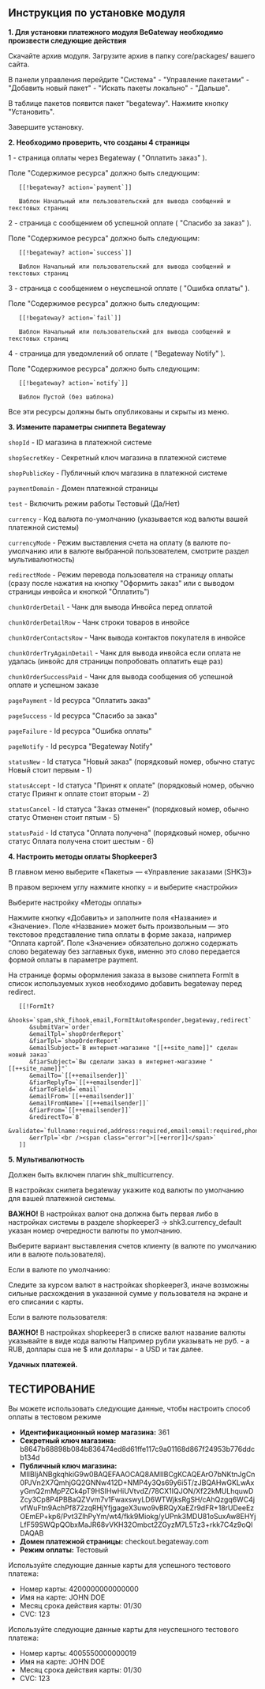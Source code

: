 Инструкция по установке модуля
------------------------------

__1. Для установки платежного модуля BeGateway необходимо произвести следующие действия__

Скачайте архив модуля. Загрузите архив в папку core/packages/ вашего сайта.

В панели управления перейдите "Система" - "Управление пакетами" - "Добавить новый пакет" - "Искать пакеты локально" - "Дальше".

В таблице пакетов появится пакет "begateway". Нажмите кнопку "Установить".

Завершите установку.


__2. Необходимо проверить, что созданы 4 страницы__

1 - страница оплаты через Begateway ( "Оплатить заказ" ).

Поле "Содержимое ресурса" должно быть следующим:

       [[!begateway? action=`payment`]]

       Шаблон Начальный или пользовательский для вывода сообщений и текстовых страниц

2 - страница с сообщением об успешной оплате ( "Спасибо за заказ" ).

Поле "Содержимое ресурса" должно быть следующим:

       [[!begateway? action=`success`]]

       Шаблон Начальный или пользовательский для вывода сообщений и текстовых страниц

3 - страница с сообщением о неуспешной оплате ( "Ошибка оплаты" ).

Поле "Содержимое ресурса" должно быть следующим:

       [[!begateway? action=`fail`]]

       Шаблон Начальный или пользовательский для вывода сообщений и текстовых страниц

4 - страница для уведомлений об оплате ( "Begateway Notify" ).

Поле "Содержимое ресурса" должно быть следующим:

       [[!begateway? action=`notify`]]

       Шаблон Пустой (без шаблона)

Все эти ресурсы должны быть опубликованы и скрыты из меню.


__3. Измените параметры сниппета Begateway__

`shopId` - ID магазина в платежной системе

`shopSecretKey` - Секретный ключ магазина в платежной системе

`shopPublicKey` - Публичный ключ магазина в платежной системе

`paymentDomain` - Домен платежной страницы

`test` - Включить режим работы Тестовый (Да/Нет)

`currency` - Код валюта по-умолчанию (указывается код валюты вашей платежной системы)

`currencyMode` - Режим выставления счета на оплату (в валюте по-умолчанию или в валюте выбранной пользователем, смотрите раздел мультивалютность)

`redirectMode` - Режим перевода пользователя на страницу оплаты (сразу после нажатия на кнопку "Оформить заказ" или с выводом страницы инвойса и кнопкой "Оплатить")

`chunkOrderDetail` - Чанк для вывода Инвойса перед оплатой

`chunkOrderDetailRow` - Чанк строки товаров в инвойсе

`chunkOrderContactsRow` - Чанк вывода контактов покупателя в инвойсе

`chunkOrderTryAgainDetail` - Чанк для вывода инвойса если оплата не удалась (инвойс для страницы попробовать оплатить еще раз)

`chunkOrderSuccessPaid` - Чанк для вывода сообщения об успешной оплате и успешном заказе

`pagePayment` - Id ресурса "Оплатить заказ"

`pageSuccess` - Id ресурса "Спасибо за заказ"

`pageFailure` - Id ресурса "Ошибка оплаты"

`pageNotify` - Id ресурса "Begateway Notify"

`statusNew` - Id статуса "Новый заказ" (порядковый номер, обычно статус Новый стоит первым - 1)

`statusAccept` - Id статуса "Принят к оплате" (порядковый номер, обычно статус Приянт к оплате стоит вторым - 2)

`statusCancel` - Id статуса "Заказ отменен" (порядковый номер, обычно статус Отменен стоит пятым - 5)

`statusPaid` - Id статуса "Оплата получена" (порядковый номер, обычно статус Оплата получена стоит шестым - 6)

__4. Настроить методы оплаты Shopkeeper3__

В главном меню выберите «Пакеты» — «Управление заказами (SHK3)»

В правом верхнем углу нажмите кнопку = и выберите «настройки»

Выберите настройку «Методы оплаты»

Нажмите кнопку «Добавить» и заполните поля «Название» и «Значение».
Поле «Название» может быть произвольным — это текстовое представление типа оплаты в форме заказа, например “Оплата картой”.
Поле «Значение» обязательно должно содержать слово begateway без заглавных букв, именно это слово передается формой оплаты в параметре payment.

На странице формы оформления заказа в вызове сниппета FormIt в список используемых хуков необходимо добавить begateway перед redirect.

       [[!FormIt?
          &hooks=`spam,shk_fihook,email,FormItAutoResponder,begateway,redirect`
          &submitVar=`order`
          &emailTpl=`shopOrderReport`
          &fiarTpl=`shopOrderReport`
          &emailSubject=`В интернет-магазине "[[++site_name]]" сделан новый заказ`
          &fiarSubject=`Вы сделали заказ в интернет-магазине "[[++site_name]]"`
          &emailTo=`[[++emailsender]]`
          &fiarReplyTo=`[[++emailsender]]`
          &fiarToField=`email`
          &emailFrom=`[[++emailsender]]`
          &emailFromName=`[[++emailsender]]`
          &fiarFrom=`[[++emailsender]]`
          &redirectTo=`8`
          &validate=`fullname:required,address:required,email:email:required,phone:required,shk_delivery:required,payment:required`
          &errTpl=`<br /><span class="error">[[+error]]</span>`
       ]]

__5. Мультивалютность__

Должен быть включен плагин shk_multicurrency.

В настройках снипета begateway укажите код валюты по умолчанию для вашей платежной системы.

__ВАЖНО!__
В настройках валют она должна быть первая либо в настройках системы в разделе shopkeeper3 -> shk3.currency_default указан номер очередности валюты по умолчанию.

Выберите вариант выставления счетов клиенту (в валюте по умолчанию или в валюте пользователя).

Если в валюте по умолчанию:

Cледите за курсом валют в настройках shopkeeper3, иначе возможны сильные расхождения в указанной сумме у пользователя на экране и его  списании с карты.

Если в валюте пользователя:

__ВАЖНО!__
В настройках shopkeeper3 в списке валют название валюты указывайте в виде кода валюты
Например рубли указывать не руб. - а RUB, доллары сша не $ или доллары - а USD и так далее.


__Удачных платежей.__



ТЕСТИРОВАНИЕ
---------------------

Вы можете использовать следующие данные, чтобы настроить способ оплаты в тестовом режиме

* __Идентификационный номер магазина:__ 361
* __Секретный ключ магазина:__ b8647b68898b084b836474ed8d61ffe117c9a01168d867f24953b776ddcb134d
* __Публичный ключ магазина:__ MIIBIjANBgkqhkiG9w0BAQEFAAOCAQ8AMIIBCgKCAQEArO7bNKtnJgCn0PJVn2X7QmhjGQ2GNNw412D+NMP4y3Qs69y6i5T/zJBQAHwGKLwAxyGmQ2mMpPZCk4pT9HSIHwHiUVtvdZ/78CX1IQJON/Xf22kMULhquwDZcy3Cp8P4PBBaQZVvm7v1FwaxswyLD6WTWjksRgSH/cAhQzgq6WC4jvfWuFtn9AchPf872zqRHjYfjgageX3uwo9vBRQyXaEZr9dFR+18rUDeeEzOEmEP+kp6/Pvt3ZlhPyYm/wt4/fkk9Miokg/yUPnk3MDU81oSuxAw8EHYjLfF59SWQpQObxMaJR68vVKH32Ombct2ZGyzM7L5Tz3+rkk7C4z9oQIDAQAB
* __Домен платежной страницы:__ checkout.begateway.com
* __Режим оплаты:__ Тестовый

Используйте следующие данные карты для успешного тестового платежа:

* Номер карты: 4200000000000000
* Имя на карте: JOHN DOE
* Месяц срока действия карты: 01/30
* CVC: 123

Используйте следующие данные карты для неуспешного тестового платежа:

* Номер карты: 4005550000000019
* Имя на карте: JOHN DOE
* Месяц срока действия карты: 01/30
* CVC: 123
